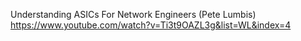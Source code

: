 Understanding ASICs For Network Engineers (Pete Lumbis)
https://www.youtube.com/watch?v=Ti3t9OAZL3g&list=WL&index=4
